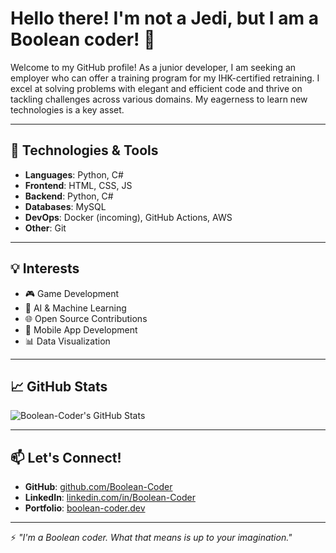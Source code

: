 # Hello there! I'm not a Jedi, but I am a Boolean coder! 👋
Welcome to my GitHub profile! As a junior developer, I am seeking an employer who can offer a training program for my IHK-certified retraining. I excel at solving problems with elegant and efficient code and thrive on tackling challenges across various domains. My eagerness to learn new technologies is a key asset.

---

## 🔧 Technologies & Tools
- **Languages**: Python, C#
- **Frontend**: HTML, CSS, JS
- **Backend**: Python, C#
- **Databases**: MySQL
- **DevOps**: Docker (incoming), GitHub Actions, AWS
- **Other**: Git

---

## 💡 Interests
- 🎮 Game Development
- 🧠 AI & Machine Learning
- 🌐 Open Source Contributions
- 📱 Mobile App Development
- 📊 Data Visualization

---

## 📈 GitHub Stats
![Boolean-Coder's GitHub Stats](https://github-readme-stats.vercel.app/api?username=Boolean-Coder&show_icons=true&theme=radical)

---

## 📫 Let's Connect!
- **GitHub**: [github.com/Boolean-Coder](https://github.com/Boolean-Coder)
- **LinkedIn**: [linkedin.com/in/Boolean-Coder](#)
- **Portfolio**: [boolean-coder.dev](#)

---

⚡ *"I'm a Boolean coder. What that means is up to your imagination."*
